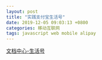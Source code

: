 ```yaml
---
layout: post
title: "实践支付宝生活号"
date: 2019-12-05 09:03:13 +0800
categories: 移动互联网
tags: javascript web mobile alipay
---
```


[文档中心-生活号](https://docs.alipay.com/fw/introduce)

